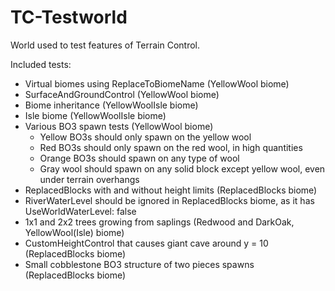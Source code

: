 TC-Testworld
============

World used to test features of Terrain Control.

Included tests:

* Virtual biomes using ReplaceToBiomeName (YellowWool biome)
* SurfaceAndGroundControl (YellowWool biome)
* Biome inheritance (YellowWoolIsle biome)
* Isle biome (YellowWoolIsle biome)
* Various BO3 spawn tests (YellowWool biome)
    * Yellow BO3s should only spawn on the yellow wool
    * Red BO3s should only spawn on the red wool, in high quantities
    * Orange BO3s should spawn on any type of wool
    * Gray wool should spawn on any solid block except yellow wool, even under terrain overhangs
* ReplacedBlocks with and without height limits (ReplacedBlocks biome)
* RiverWaterLevel should be ignored in ReplacedBlocks biome, as it has UseWorldWaterLevel: false
* 1x1 and 2x2 trees growing from saplings (Redwood and DarkOak, YellowWool(Isle) biome)
* CustomHeightControl that causes giant cave around y = 10 (ReplacedBlocks biome)
* Small cobblestone BO3 structure of two pieces spawns (ReplacedBlocks biome)

